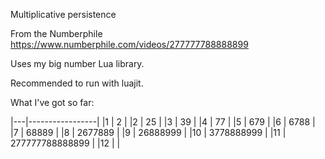 Multiplicative persistence

From the Numberphile https://www.numberphile.com/videos/277777788888899

Uses my big number Lua library.

Recommended to run with luajit.

What I've got so far:

|---|-----------------|
|1  | 2               |
|2  | 25              |
|3  | 39              |
|4  | 77              |
|5  | 679             |
|6  | 6788            |
|7  | 68889           |
|8  | 2677889         |
|9  | 26888999        |
|10 | 3778888999      |
|11 | 277777788888899 |
|12 |                 |
